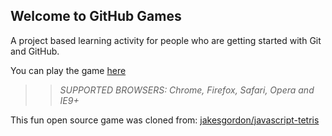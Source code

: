## Welcome to GitHub Games

A project based learning activity for people who are getting started with Git and GitHub.

You can play the game [here](https://mattijac01.github.io/github-games/)

>> _*SUPPORTED BROWSERS*: Chrome, Firefox, Safari, Opera and IE9+_

This fun open source game was cloned from: [jakesgordon/javascript-tetris](https://github.com/jakesgordon/javascript-tetris)
